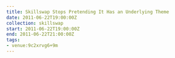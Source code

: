 ```yaml
---
title: Skillswap Stops Pretending It Has an Underlying Theme
date: 2011-06-22T19:00:00Z
collection: skillswap
start: 2011-06-22T19:00:00Z
end: 2011-06-22T21:00:00Z
tags:
- venue:9c2xrvg6+9m
---
```

